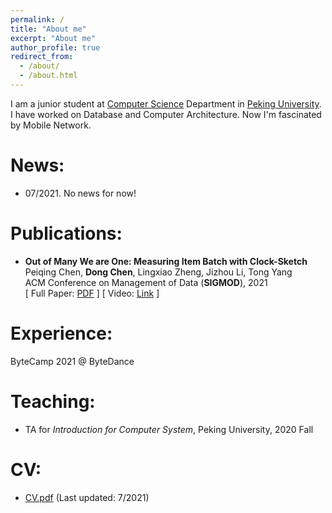 ```yaml
---
permalink: /
title: "About me"
excerpt: "About me"
author_profile: true
redirect_from: 
  - /about/
  - /about.html
---
```


I am a junior student at [Computer Science](https://cs.pku.edu.cn/) Department in [Peking University](https://pku.edu.cn). I have worked on Database and Computer Architecture. Now I'm fascinated by Mobile Network.



News:
======
* 07/2021. No news for now!


Publications:
======

* **Out of Many We are One: Measuring Item Batch with Clock-Sketch**  
Peiqing Chen, **Dong Chen**, Lingxiao Zheng, Jizhou Li, Tong Yang  
ACM Conference on Management of Data (**SIGMOD**), 2021    
[ Full Paper: [PDF](https://dl.acm.org/doi/pdf/10.1145/3448016.3452784) ] [ Video: [Link](https://dl.acm.org/doi/10.1145/3448016.3452784) ]


Experience:
======
ByteCamp 2021 @ ByteDance


Teaching:
======
* TA for *Introduction for Computer System*, Peking University, 2020 Fall


CV:
======
* [CV.pdf](https://github.com/SakuraSak/SakuraSak.github.io/blob/master/files/resume.pdf) (Last updated: 7/2021)


